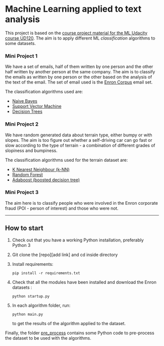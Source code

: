# Machine Learning applied to text analysis
This project is based on the [course project material for the ML Udacity course UD120](https://github.com/udacity/ud120-projects). The aim is to apply different ML _classification_ algorithms to some datasets.

### Mini Project 1
We have a set of emails, half of them written by one person and the other half written by another person at the same company. The aim is to classify the emails as written by one person or the other based on the analysis of the text of the email. The set of email used is the [Enron Corpus](https://en.wikipedia.org/wiki/Enron_Corpus) email set.

The classification algorithms used are:

- [Naive Bayes](classification_algorithms/naive_bayes)
- [Support Vector Machine](classification_algorithms/svm)
- [Decision Trees](classification_algorithms/decision_trees)

### Mini Project 2
We have random generated data about terrain type, either bumpy or with slopes. The aim is too figure out whether a self-driving car can go fast or slow according to the type of terrain - a combination of different grades of slopiness and bumpiness.

The classification algorithms used for the terrain dataset are:
- [K Nearest Neighbour (k-NN)](classification_algorithms/knn)
- [Random Forest](classification_algorithms/random_forest)
- [Adaboost (boosted decision tree)](classification_algorithms/adaboost)

### Mini Project 3
The aim here is to classify people who were involved in the Enron corporate fraud (POI - person of interest) and those who were not.

___

## How to start
1. Check out that you have a working Python installation, preferably Python 3
2. Git clone the [repo][add link] and cd inside directory
3. Install requirements: 

    `pip install -r requirements.txt`
4. Check that all the modules have been installed and download the Enron datasets : 
    
    `python startup.py`
5. In each algorithm folder, run: 
    
    `python main.py`
    
    to get the results of the algorithm applied to the dataset.
    
Finally, the folder [pre_process](process) contains some Python code to pre-process the dataset to be used with the algorithms.